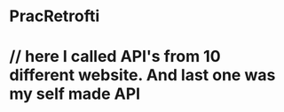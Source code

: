# PracRetrofti
# // here I called API's from 10 different website. And last one was my self made API
